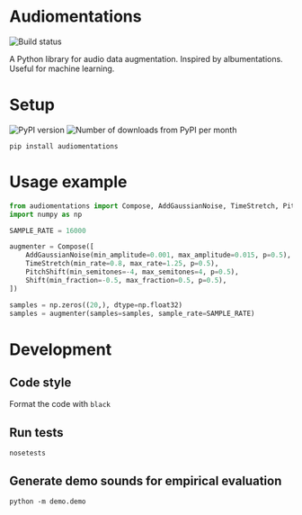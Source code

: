 # Audiomentations

![Build status](https://codeship.com/projects/d192b290-158e-0137-8d9a-32050e1fba78/status?branch=master)

A Python library for audio data augmentation. Inspired by albumentations. Useful for machine learning.

# Setup

![PyPI version](https://img.shields.io/pypi/v/audiomentations.svg?style=flat)
![Number of downloads from PyPI per month](https://img.shields.io/pypi/dm/audiomentations.svg?style=flat)

`pip install audiomentations`

# Usage example

```python
from audiomentations import Compose, AddGaussianNoise, TimeStretch, PitchShift, Shift
import numpy as np

SAMPLE_RATE = 16000

augmenter = Compose([
    AddGaussianNoise(min_amplitude=0.001, max_amplitude=0.015, p=0.5),
    TimeStretch(min_rate=0.8, max_rate=1.25, p=0.5),
    PitchShift(min_semitones=-4, max_semitones=4, p=0.5),
    Shift(min_fraction=-0.5, max_fraction=0.5, p=0.5),
])

samples = np.zeros((20,), dtype=np.float32)
samples = augmenter(samples=samples, sample_rate=SAMPLE_RATE)
```

# Development

## Code style

Format the code with `black`

## Run tests

`nosetests`

## Generate demo sounds for empirical evaluation

`python -m demo.demo`
